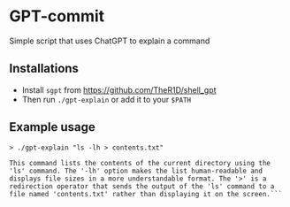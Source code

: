 # GPT-commit

Simple script that uses ChatGPT to explain a command

## Installations

- Install `sgpt` from https://github.com/TheR1D/shell_gpt
- Then run `./gpt-explain` or add it to your `$PATH`

## Example usage

````
> ./gpt-explain "ls -lh > contents.txt"

This command lists the contents of the current directory using the 'ls' command. The '-lh' option makes the list human-readable and displays file sizes in a more understandable format. The '>' is a redirection operator that sends the output of the 'ls' command to a file named 'contents.txt' rather than displaying it on the screen.```
````
